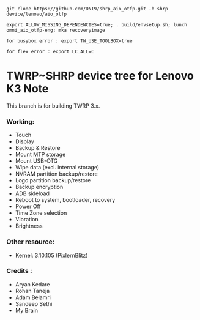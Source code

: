 `git clone https://github.com/DNI9/shrp_aio_otfp.git -b shrp device/lenovo/aio_otfp`

`export ALLOW_MISSING_DEPENDENCIES=true; . build/envsetup.sh; lunch omni_aio_otfp-eng; mka recoveryimage`

`for busybox error : export TW_USE_TOOLBOX=true`

`for flex error : export LC_ALL=C`

TWRP~SHRP device tree for Lenovo K3 Note
==============

This branch is for building TWRP 3.x.

### Working:
  - Touch
  - Display
  - Backup & Restore
  - Mount MTP storage
  - Mount USB-OTG
  - Wipe data (excl. internal storage)
  - NVRAM partition backup/restore
  - Logo partition backup/restore
  - Backup encryption
  - ADB sideload
  - Reboot to system, bootloader, recovery
  - Power Off
  - Time Zone selection
  - Vibration
  - Brightness

### Other resource:
  - Kernel: 3.10.105 (PixlernBlitz)

### Credits :
  - Aryan Kedare
  - Rohan Taneja
  - Adam Belamri
  - Sandeep Sethi
  - My Brain
